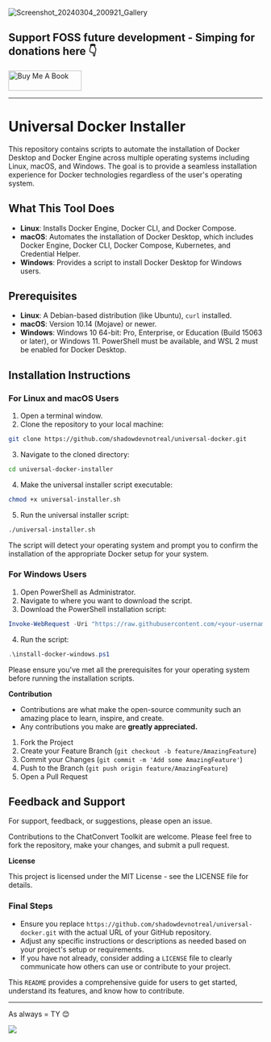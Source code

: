 ![Screenshot_20240304_200921_Gallery](https://github.com/shadowdevnotreal/universal-docker/assets/43219706/da74af2f-5612-45c9-aa71-e67d15f93be9)

## Support FOSS future development - Simping for donations here 👇

<a href="https://www.buymeacoffee.com/diatasso" target="_blank"><img src="https://cdn.buymeacoffee.com/buttons/v2/default-blue.png" alt="Buy Me A Book" style="height: 40px !important;width: 145px !important;" ></a>

---

# Universal Docker Installer

This repository contains scripts to automate the installation of Docker Desktop and Docker Engine across multiple operating systems including Linux, macOS, and Windows. The goal is to provide a seamless installation experience for Docker technologies regardless of the user's operating system.

## What This Tool Does

- **Linux**: Installs Docker Engine, Docker CLI, and Docker Compose.
- **macOS**: Automates the installation of Docker Desktop, which includes Docker Engine, Docker CLI, Docker Compose, Kubernetes, and Credential Helper.
- **Windows**: Provides a script to install Docker Desktop for Windows users.

## Prerequisites

- **Linux**: A Debian-based distribution (like Ubuntu), `curl` installed.
- **macOS**: Version 10.14 (Mojave) or newer.
- **Windows**: Windows 10 64-bit: Pro, Enterprise, or Education (Build 15063 or later), or Windows 11. PowerShell must be available, and WSL 2 must be enabled for Docker Desktop.

## Installation Instructions

### For Linux and macOS Users

1. Open a terminal window.
2. Clone the repository to your local machine:

```bash
git clone https://github.com/shadowdevnotreal/universal-docker.git
```

3. Navigate to the cloned directory:

```bash
cd universal-docker-installer
```

4. Make the universal installer script executable:

```bash
chmod +x universal-installer.sh
```

5. Run the universal installer script:

```bash
./universal-installer.sh
```

The script will detect your operating system and prompt you to confirm the installation of the appropriate Docker setup for your system.

### For Windows Users

1. Open PowerShell as Administrator.
2. Navigate to where you want to download the script.
3. Download the PowerShell installation script:

```powershell
Invoke-WebRequest -Uri "https://raw.githubusercontent.com/<your-username>/universal-docker-installer/main/install-docker-windows.ps1" -OutFile "install-docker-windows.ps1"
```

4. Run the script:

```powershell
.\install-docker-windows.ps1
```

Please ensure you've met all the prerequisites for your operating system before running the installation scripts.

**Contribution**
- Contributions are what make the open-source community such an amazing place to learn, inspire, and create.
- Any contributions you make are **greatly appreciated.**

1. Fork the Project
2. Create your Feature Branch (`git checkout -b feature/AmazingFeature`)
3. Commit your Changes (`git commit -m 'Add some AmazingFeature'`)
4. Push to the Branch (`git push origin feature/AmazingFeature`)
5. Open a Pull Request

## Feedback and Support
For support, feedback, or suggestions, please open an issue.

Contributions to the ChatConvert Toolkit are welcome. Please feel free to fork the repository, make your changes, and submit a pull request.

**License**

This project is licensed under the MIT License - see the LICENSE file for details.


### Final Steps

- Ensure you replace `https://github.com/shadowdevnotreal/universal-docker.git` with the actual URL of your GitHub repository.
- Adjust any specific instructions or descriptions as needed based on your project's setup or requirements.
- If you have not already, consider adding a `LICENSE` file to clearly communicate how others can use or contribute to your project.

This `README` provides a comprehensive guide for users to get started, understand its features, and know how to contribute.

---
As always = TY 😊

<a href="https://www.buymeacoffee.com/diatasso">
    <img src="https://img.buymeacoffee.com/button-api/?text=Buy me a cat&emoji=🐈&slug=notarealdev&button_colour=9123cd&font_colour=ffffff&font_family=Bree&outline_colour=ffffff&coffee_colour=FFDD00" />
</a>

